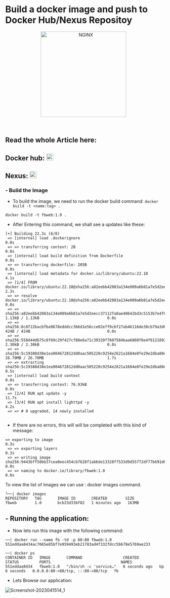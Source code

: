 <!-- <h1> Kubenetes Deployment using Argo CD </h1> -->
<h1> Build a docker image and push to Docker Hub/Nexus Repositoy </h1>

<p align="center">
<img alt="NGINX" width="270px" src="https://raw.githubusercontent.com/sagarkrp/sagarkrp/main/images/docker.svg" style="padding-right:10px;" />
</p>
</br>

## Read the whole Article here: 
## Docker hub: <a href = "https://medium.com/@sagarkrp/docker-chapter-2-build-and-push-your-first-docker-image-7d7f9d71f1ca" target ="_blank"><img src = "https://img.shields.io/badge/medium-%23E4405G.svg?&style=for-the-badge&logo=medium&logoColor=black&white" height="22px"></a>

## Nexus: <a href = "https://medium.com/@sagarkrp/how-to-push-docker-images-to-nexus-repository-using-jenkins-4cc77d247a65" target ="_blank"><img src = "https://img.shields.io/badge/medium-%23E4405G.svg?&style=for-the-badge&logo=medium&logoColor=black&white" height="22px"></a>

<h3>- Build the Image </h3>

- To build the image, we need to run the docker build command: ```docker build -t <name:tag> . ```

```docker build -t fbweb:1.0 . ```

- After Entering this command, we shall see a updates like these:

``` └──| docker build -t fbweb:1.0 .
[+] Building 22.3s (6/8)                                                                                                         
 => [internal] load .dockerignore                                                                                           0.0s
 => => transferring context: 2B                                                                                             0.0s
 => [internal] load build definition from Dockerfile                                                                        0.0s
 => => transferring dockerfile: 205B                                                                                        0.0s
 => [internal] load metadata for docker.io/library/ubuntu:22.10                                                             4.1s
 => [1/4] FROM docker.io/library/ubuntu:22.10@sha256:a82eebb42083a134e009a6b81a7e5d2eecc37112fa8ae40642bd3c5153b7e4f0       2.3s
 => => resolve docker.io/library/ubuntu:22.10@sha256:a82eebb42083a134e009a6b81a7e5d2eecc37112fa8ae40642bd3c5153b7e4f0       0.0s
 => => sha256:a82eebb42083a134e009a6b81a7e5d2eecc37112fa8ae40642bd3c5153b7e4f0 1.13kB / 1.13kB                              0.0s
 => => sha256:8c8f22bacbfba9678edddcc3b6d1e56cce02eff9cbf27ab46116de30cb79a3d6 424B / 424B                                  0.0s
 => => sha256:558d44db75c8f69c29f427cf88e6a71c39320f7607584baa6860f6e4f6121892 2.30kB / 2.30kB                              0.0s
 => => sha256:5c19388d38e1ea904672812dd0aac505220c9254e2621a1684e0fe29e2dba80e 26.70MB / 26.70MB                            1.7s
 => => extracting sha256:5c19388d38e1ea904672812dd0aac505220c9254e2621a1684e0fe29e2dba80e                                   0.5s
 => [internal] load build context                                                                                           0.0s
 => => transferring context: 76.93kB                                                                                        0.0s
 => [2/4] RUN apt update -y                                                                                                11.7s
 => [3/4] RUN apt install lighttpd -y                                                                                       4.2s 
 => => # 0 upgraded, 14 newly installed
 
 ```

- If there are no errors, this will will be completed with this kind of message:

```
=> exporting to image                                                                                                      0.3s 
 => => exporting layers                                                                                                     0.3s 
 => => writing image sha256:9443bff58bb37cea0eec454cb7628f1ab6de13328f7533d9d55772df77b691d6                                0.0s 
 => => naming to docker.io/library/fbweb:1.0                                                                                0.0s 
```

To view the list of Images we can use : docker images command.

``` 
└──| docker images
REPOSITORY   TAG       IMAGE ID       CREATED        SIZE
fbweb        1.0       bcb23d33bf82   1 minutes ago   163MB 
```
<h2> - Running the application: </h2>

- Now lets run this image with the following command:

```
──| docker run --name fb -td -p 80:80 fbweb:1.0 
551eddaa8434ac7665e85bf7e959493eb21783ad4f332fdcc5b678e5769ae233

──| docker ps
CONTAINER ID   IMAGE       COMMAND                  CREATED         STATUS         PORTS                               NAMES
551eddaa8434   fbweb:1.0   "/bin/sh -c 'service…"   6 seconds ago   Up 6 seconds   0.0.0.0:80->80/tcp, :::80->80/tcp   fb

```

- Lets Browse our application:

![Screenshot-2023041514_1](https://user-images.githubusercontent.com/42873729/232205427-ff29a73a-2f36-4367-b391-50de702f6c3d.png)


